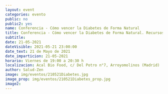 ```yaml
---
layout: event
categories: evento
public: no
public2: yes
name: Conferencia - Cómo vencer la Diabetes de Forma Natural
title: Conferencia - Cómo vencer la Diabetes de Forma Natural. Recursos para prevenirla y tratarla eficazmente.
subtitle:
date: 21-05-2021
dateVisible: 2021-05-21 23:00:00
date_text: 21 de Mayo de 2021
date_imparticion: 21-05-2021
horario: Viernes de 19:00 a 20:30 h
localizacion: Acal Bio Food, c/ Del Potro n°7, Arroyomolinos (Madrid)
author: Salud-Zen
image: img/eventos/210521Diabetes.jpg
image_prop: img/eventos/210521Diabetes_prop.jpg
image2:
---
```

